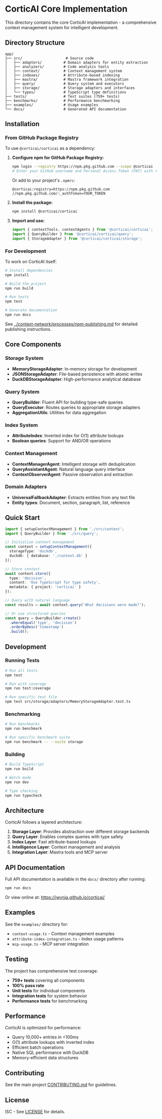 # CorticAI Core Implementation

This directory contains the core CorticAI implementation - a comprehensive context management system for intelligent development.

## Directory Structure

```
app/
├── src/                    # Source code
│   ├── adapters/          # Domain adapters for entity extraction
│   ├── analyzers/         # Code analysis tools
│   ├── context/           # Context management system
│   ├── indexes/           # Attribute-based indexing
│   ├── mastra/            # Mastra framework integration
│   ├── query/             # Query system and executors
│   ├── storage/           # Storage adapters and interfaces
│   └── types/             # TypeScript type definitions
├── tests/                 # Test suites (759+ tests)
├── benchmarks/            # Performance benchmarking
├── examples/              # Usage examples
└── docs/                  # Generated API documentation
```

## Installation

### From GitHub Package Registry

To use `@corticai/corticai` as a dependency:

1. **Configure npm for GitHub Package Registry:**
   ```bash
   npm login --registry https://npm.pkg.github.com --scope @corticai
   # Enter your GitHub username and Personal Access Token (PAT) with read:packages scope
   ```

   Or add to your project's `.npmrc`:
   ```
   @corticai:registry=https://npm.pkg.github.com
   //npm.pkg.github.com/:_authToken=YOUR_TOKEN
   ```

2. **Install the package:**
   ```bash
   npm install @corticai/corticai
   ```

3. **Import and use:**
   ```typescript
   import { contextTools, contextAgents } from '@corticai/corticai';
   import { QueryBuilder } from '@corticai/corticai/query';
   import { StorageAdapter } from '@corticai/corticai/storage';
   ```

### For Development

To work on CorticAI itself:

```bash
# Install dependencies
npm install

# Build the project
npm run build

# Run tests
npm test

# Generate documentation
npm run docs
```

See [../context-network/processes/npm-publishing.md](../context-network/processes/npm-publishing.md) for detailed publishing instructions.

## Core Components

### Storage System
- **MemoryStorageAdapter**: In-memory storage for development
- **JSONStorageAdapter**: File-based persistence with atomic writes
- **DuckDBStorageAdapter**: High-performance analytical database

### Query System
- **QueryBuilder**: Fluent API for building type-safe queries
- **QueryExecutor**: Routes queries to appropriate storage adapters
- **AggregationUtils**: Utilities for data aggregation

### Index System
- **AttributeIndex**: Inverted index for O(1) attribute lookups
- **Boolean queries**: Support for AND/OR operations

### Context Management
- **ContextManagerAgent**: Intelligent storage with deduplication
- **QueryAssistantAgent**: Natural language query interface
- **ContextObserverAgent**: Passive observation and extraction

### Domain Adapters
- **UniversalFallbackAdapter**: Extracts entities from any text file
- **Entity types**: Document, section, paragraph, list, reference

## Quick Start

```typescript
import { setupContextManagement } from './src/context';
import { QueryBuilder } from './src/query';

// Initialize context management
const context = setupContextManagement({
  storageType: 'duckdb',
  duckdb: { database: './context.db' }
});

// Store context
await context.store({
  type: 'decision',
  content: 'Use TypeScript for type safety',
  metadata: { project: 'corticai' }
});

// Query with natural language
const results = await context.query('What decisions were made?');

// Or use structured queries
const query = QueryBuilder.create()
  .whereEqual('type', 'decision')
  .orderByDesc('timestamp')
  .build();
```

## Development

### Running Tests

```bash
# Run all tests
npm test

# Run with coverage
npm run test:coverage

# Run specific test file
npm test src/storage/adapters/MemoryStorageAdapter.test.ts
```

### Benchmarking

```bash
# Run benchmarks
npm run benchmark

# Run specific benchmark suite
npm run benchmark -- --suite storage
```

### Building

```bash
# Build TypeScript
npm run build

# Watch mode
npm run dev

# Type checking
npm run typecheck
```

## Architecture

CorticAI follows a layered architecture:

1. **Storage Layer**: Provides abstraction over different storage backends
2. **Query Layer**: Enables complex queries with type safety
3. **Index Layer**: Fast attribute-based lookups
4. **Intelligence Layer**: Context management and analysis
5. **Integration Layer**: Mastra tools and MCP server

## API Documentation

Full API documentation is available in the `docs/` directory after running:

```bash
npm run docs
```

Or view online at: https://jwynia.github.io/corticai/

## Examples

See the `examples/` directory for:
- `context-usage.ts` - Context management examples
- `attribute-index-integration.ts` - Index usage patterns
- `mcp-usage.ts` - MCP server integration

## Testing

The project has comprehensive test coverage:
- **759+ tests** covering all components
- **100% pass rate**
- **Unit tests** for individual components
- **Integration tests** for system behavior
- **Performance tests** for benchmarking

## Performance

CorticAI is optimized for performance:
- Query 10,000+ entries in <100ms
- O(1) attribute lookups with inverted index
- Efficient batch operations
- Native SQL performance with DuckDB
- Memory-efficient data structures

## Contributing

See the main project [CONTRIBUTING.md](../CONTRIBUTING.md) for guidelines.

## License

ISC - See [LICENSE](../LICENSE) for details.